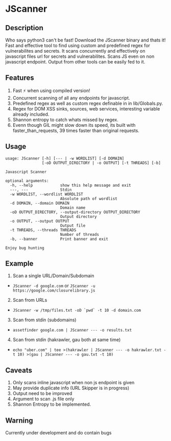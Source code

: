 # JScanner
## Description
Who says python3 can't be fast! Download the JScanner binary and thats it! Fast and effective tool to find using custom and predefined regex for vulnerabilites and secrets. It scans concurrently and effectively on javascript files url for secrets and vulnerabilites. Scans JS even on non javascript endpoint. Output from other tools can be easily fed to it.

## Features
1. Fast :zap: when using compiled version!
2. Concurrent scanning of all any endpoints for javascript.
3. Predefined regex as well as custom regex definable in in lib/Globals.py.
4. Regex for DOM XSS sinks, sources, web services, interesting variable already included.
5. Shannon entropy to catch whats missed by regex.
6. Evenn though GIL might slow down its speed, its built with faster_than_requests, 39 times faster than original requests.

## Usage
```
usage: JScanner [-h] [--- | -w WORDLIST] [-d DOMAIN]
                [-oD OUTPUT_DIRECTORY | -o OUTPUT] [-t THREADS] [-b]

Javascript Scanner

optional arguments:
  -h, --help            show this help message and exit
  ---, ---              Stdin
  -w WORDLIST, --wordlist WORDLIST
                        Absolute path of wordlist
  -d DOMAIN, --domain DOMAIN
                        Domain name
  -oD OUTPUT_DIRECTORY, --output-directory OUTPUT_DIRECTORY
                        Output directory
  -o OUTPUT, --output OUTPUT
                        Output file
  -t THREADS, --threads THREADS
                        Number of threads
  -b, --banner          Print banner and exit

Enjoy bug hunting
```

## Example
1. Scan a single URL/Domain/Subdomain  
* ```JScanner -d google.com``` or ```JScanner -u https://google.com/closurelibrary.js```
2. Scan from URLs
* ```JScanner -w /tmp/files.txt -oD `pwd` -t 10 -d domain.com```
3. Scan from stdin (subdomains)
* ```assetfinder google.com | JScanner --- -o results.txt```
4. Scan from stdin (hakrawler, gau both at same time)
* ```echo "uber.com" | tee >(hakrawler | JScanner --- -o hakrawler.txt -t 10) >(gau | JScanner --- -o gau.txt -t 10)```

## Caveats
1. Only scans inline javascript when non js endpoint is given
2. May provide duplicate info (URL Skipper is in progress)
3. Output need to be improved
4. Argument to scan .js file only
5. Shannon Entropy to be implemented.

## Warning
Currently under development and do contain bugs
